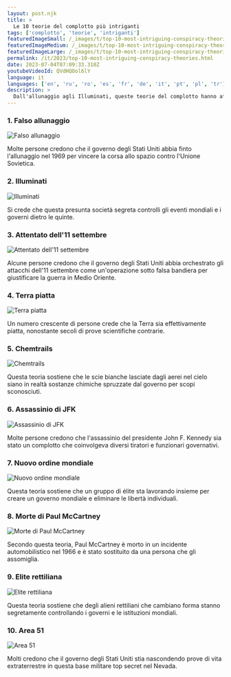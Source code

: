 ```yaml
---
layout: post.njk
title: >
  Le 10 teorie del complotto più intriganti
tags: ['complotto', 'teorie', 'intriganti']
featuredImageSmall: /_images/t/top-10-most-intriguing-conspiracy-theories-cover-it-small.webp
featuredImageMedium: /_images/t/top-10-most-intriguing-conspiracy-theories-cover-it-medium.webp
featuredImageLarge: /_images/t/top-10-most-intriguing-conspiracy-theories-cover-it-large.webp
permalink: /it/2023/top-10-most-intriguing-conspiracy-theories.html
date: 2023-07-04T07:09:33.310Z
youtubeVideoId: QVdHQOol6lY
language: it
languages: ['en', 'ru', 'ro', 'es', 'fr', 'de', 'it', 'pt', 'pl', 'tr']
description: >
  Dall'allunaggio agli Illuminati, queste teorie del complotto hanno affascinato il mondo con le loro affermazioni controverse.
---
```


### 1. Falso allunaggio

![Falso allunaggio](/_images/9/9e73d7f57f6891143b88ae3684abeb50-medium.webp)

Molte persone credono che il governo degli Stati Uniti abbia finto l'allunaggio nel 1969 per vincere la corsa allo spazio contro l'Unione Sovietica.

### 2. Illuminati

![Illuminati](/_images/0/003044ce4994ba12f4fb952a4d835d2f-medium.webp)

Si crede che questa presunta società segreta controlli gli eventi mondiali e i governi dietro le quinte.

### 3. Attentato dell'11 settembre

![Attentato dell'11 settembre](/_images/b/b8b61013bc851c16995f8df64801145b-medium.webp)

Alcune persone credono che il governo degli Stati Uniti abbia orchestrato gli attacchi dell'11 settembre come un'operazione sotto falsa bandiera per giustificare la guerra in Medio Oriente.

### 4. Terra piatta

![Terra piatta](/_images/0/0ea0b6df5a7754ebc63ca3d26292496d-medium.webp)

Un numero crescente di persone crede che la Terra sia effettivamente piatta, nonostante secoli di prove scientifiche contrarie.

### 5. Chemtrails

![Chemtrails](/_images/3/3dc23b3f2c0e9311a41effb46b442886-medium.webp)

Questa teoria sostiene che le scie bianche lasciate dagli aerei nel cielo siano in realtà sostanze chimiche spruzzate dal governo per scopi sconosciuti.

### 6. Assassinio di JFK

![Assassinio di JFK](/_images/5/58a62f4c36507cd17f55e802a36662c9-medium.webp)

Molte persone credono che l'assassinio del presidente John F. Kennedy sia stato un complotto che coinvolgeva diversi tiratori e funzionari governativi.

### 7. Nuovo ordine mondiale

![Nuovo ordine mondiale](/_images/6/6ae9f623420a5e897be3ff500aa7eaec-medium.webp)

Questa teoria sostiene che un gruppo di élite sta lavorando insieme per creare un governo mondiale e eliminare le libertà individuali.

### 8. Morte di Paul McCartney

![Morte di Paul McCartney](/_images/9/9412d5a613c36624bfc054419e84c82d-medium.webp)

Secondo questa teoria, Paul McCartney è morto in un incidente automobilistico nel 1966 e è stato sostituito da una persona che gli assomiglia.

### 9. Elite rettiliana

![Elite rettiliana](/_images/b/b6c65ce5a435e8b635d4516b7a97ee4f-medium.webp)

Questa teoria sostiene che degli alieni rettiliani che cambiano forma stanno segretamente controllando i governi e le istituzioni mondiali.

### 10. Area 51

![Area 51](/_images/e/eb0f021904d5ed847c219821b83e4bee-medium.webp)

Molti credono che il governo degli Stati Uniti stia nascondendo prove di vita extraterrestre in questa base militare top secret nel Nevada.

